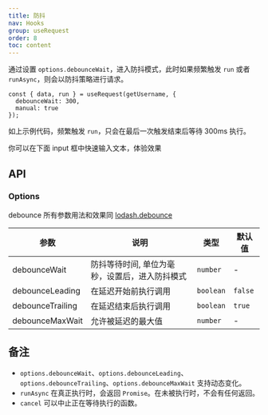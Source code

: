 ```yaml
---
title: 防抖
nav: Hooks
group: useRequest
order: 8
toc: content
---
```


通过设置 `options.debounceWait`，进入防抖模式，此时如果频繁触发 `run` 或者 `runAsync`，则会以防抖策略进行请求。

```tsx | pure
const { data, run } = useRequest(getUsername, {
  debounceWait: 300,
  manual: true
});
```

如上示例代码，频繁触发 `run`，只会在最后一次触发结束后等待 300ms 执行。

你可以在下面 input 框中快速输入文本，体验效果

<code src="./demo/debounce.tsx"></code>

## API

### Options

debounce 所有参数用法和效果同 [lodash.debounce](https://www.lodashjs.com/docs/lodash.debounce/)

| 参数             | 说明                                           | 类型      | 默认值  |
| ---------------- | ---------------------------------------------- | --------- | ------- |
| debounceWait     | 防抖等待时间, 单位为毫秒，设置后，进入防抖模式 | `number`  | -       |
| debounceLeading  | 在延迟开始前执行调用                           | `boolean` | `false` |
| debounceTrailing | 在延迟结束后执行调用                           | `boolean` | `true`  |
| debounceMaxWait  | 允许被延迟的最大值                             | `number`  | -       |

## 备注

- `options.debounceWait`、`options.debounceLeading`、`options.debounceTrailing`、`options.debounceMaxWait` 支持动态变化。
- `runAsync` 在真正执行时，会返回 `Promise`。在未被执行时，不会有任何返回。
- `cancel` 可以中止正在等待执行的函数。
